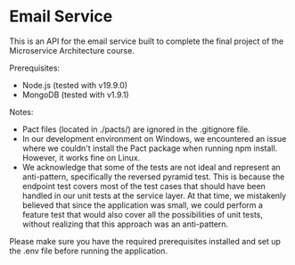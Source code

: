 # Email Service

This is an API for the email service built to complete the final project of the Microservice Architecture course.

Prerequisites:

- Node.js (tested with v19.9.0)
- MongoDB (tested with v1.9.1)

Notes:

- Pact files (located in ./pacts/) are ignored in the .gitignore file.
- In our development environment on Windows, we encountered an issue where we couldn't install the Pact package when running npm install. However, it works fine on Linux.
- We acknowledge that some of the tests are not ideal and represent an anti-pattern, specifically the reversed pyramid test. This is because the endpoint test covers most of the test cases that should have been handled in our unit tests at the service layer. At that time, we mistakenly believed that since the application was small, we could perform a feature test that would also cover all the possibilities of unit tests, without realizing that this approach was an anti-pattern.

Please make sure you have the required prerequisites installed and set up the .env file before running the application.
